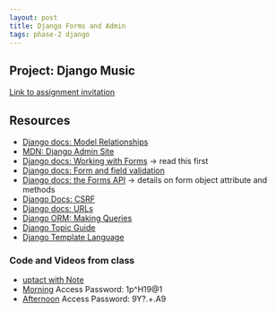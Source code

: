 ```yaml
---
layout: post
title: Django Forms and Admin
tags: phase-2 django
---
```



## Project: Django Music

[Link to assignment invitation](https://classroom.github.com/a/avVeWWup)

## Resources

* [Django docs: Model Relationships](https://docs.djangoproject.com/en/3.0/topics/db/models/#relationships)
* [MDN: Django Admin Site](https://developer.mozilla.org/en-US/docs/Learn/Server-side/Django/Admin_site)
* [Django docs: Working with Forms](https://docs.djangoproject.com/en/3.0/topics/forms/) -> read this first
* [Django docs: Form and field validation](https://docs.djangoproject.com/en/3.0/ref/forms/validation/)
* [Django docs: the Forms API](https://docs.djangoproject.com/en/3.0/ref/forms/api/) -> details on form object attribute and methods
* [Django Docs: CSRF](https://docs.djangoproject.com/en/3.0/ref/csrf/)
* [Django docs: URLs](https://docs.djangoproject.com/en/3.0/topics/http/urls/)
* [Django ORM: Making Queries](https://docs.djangoproject.com/en/3.0/topics/db/queries/)
* [Django Topic Guide](https://docs.djangoproject.com/en/3.0/topics/)
* [Django Template Language](https://docs.djangoproject.com/en/3.0/ref/templates/)

### Code and Videos from class

- [uptact with Note](https://github.com/momentum-team-2/examples/tree/master/django--uptact)
- [Morning](https://us02web.zoom.us/rec/share/-s0sLuz530ZOa7PV0XH-eawfLr-meaa81HMfrPYEzUZr7nk1Qtlc9LrxXGOC0-Hq) Access Password: 1p^H19@1
- [Afternoon](https://us02web.zoom.us/rec/share/4fwpJKGp6WdLX7PX6x7aeYUcEIn1eaa8gHIY-6IKyxtNQlLP61HrnYT7F_dX4_ch) Access Password: 9Y?.+.A9
